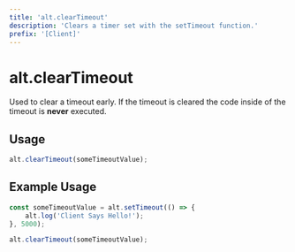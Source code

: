 ```yaml
---
title: 'alt.clearTimeout'
description: 'Clears a timer set with the setTimeout function.'
prefix: '[Client]'
---
```


# alt.clearTimeout

Used to clear a timeout early. If the timeout is cleared the code inside of the timeout is **never** executed.

## Usage

```js
alt.clearTimeout(someTimeoutValue);
```

## Example Usage

```js
const someTimeoutValue = alt.setTimeout(() => {
    alt.log('Client Says Hello!');
}, 5000);

alt.clearTimeout(someTimeoutValue);
```
